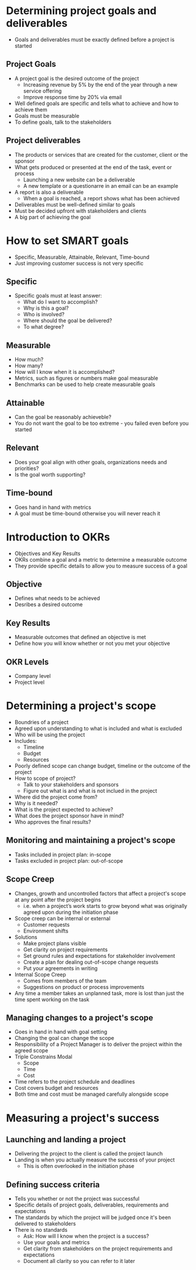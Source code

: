 # Determining project goals and deliverables
- Goals and deliverables must be exactly defined before a project is started

## Project Goals
- A project goal is the desired outcome of the project
  - Increasing revenue by 5% by the end of the year through a new service offering
  - Improve response time by 20% via email
- Well defined goals are specific and tells what to achieve and how to achieve them
- Goals must be measurable
- To define goals, talk to the stakeholders

## Project deliverables
- The products or services that are created for the customer, client or the sponsor
- What gets produced or presented at the end of the task, event or process
  - Launching a new website can be a deliverable
  - A new template or a questionarre in an email can be an example
- A report is also a deliverable
  - When a goal is reached, a report shows what has been achieved
- Deliverables must be well-defined similar to goals
- Must be decided upfront with stakeholders and clients
- A big part of achieving the goal

# How to set SMART goals
- Specific, Measurable, Attainable, Relevant, Time-bound
- Just improving customer success is not very specific

## Specific
- Specific goals must at least answer:
  - What do I want to accomplish?
  - Why is this a goal?
  - Who is involved?
  - Where should the goal be delivered?
  - To what degree?

## Measurable
- How much? 
- How many? 
- How will I know when it is accomplished?
- Metrics, such as figures or numbers make goal measurable
- Benchmarks can be used to help create measurable goals

## Attainable
- Can the goal be reasonably achieveble? 
- You do not want the goal to be too extreme - you failed even before you started

## Relevant
- Does your goal align with other goals, organizations needs and priorities?
- Is the goal worth supporting?

## Time-bound
- Goes hand in hand with metrics
- A goal must be time-bound otherwise you will never reach it

# Introduction to OKRs
- Objectives and Key Results
- OKRs combine a goal and a metric to determine a measurable outcome
- They provide specific details to allow you to measure success of a goal

## Objective
- Defines what needs to be achieved
- Desribes a desired outcome

## Key Results
- Measurable outcomes that defined an objective is met
- Define how you will know whether or not you met your objective

## OKR Levels
- Company level 
- Project level

# Determining a project's scope
- Boundries of a project
- Agreed upon understanding to what is included and what is excluded
- Who will be using the project
- Includes:
  - Timeline
  - Budget
  - Resources
- Poorly defined scope can change budget, timeline or the outcome of the project
- How to scope of project?
  - Talk to your stakeholders and sponsors
  - Figure out what is and what is not inclued in the project
- Where did the project come from?
- Why is it needed?
- What is the project expected to achieve?
- What does the project sponsor have in mind?
- Who approves the final results?

## Monitoring and maintaining a project's scope
- Tasks included in project plan: in-scope
- Tasks excluded in project plan: out-of-scope
## Scope Creep
- Changes, growth and uncontrolled factors that affect a project's scope at any point after the project begins
  - i.e. when a project’s work starts to grow beyond what was originally agreed upon during the initiation phase
- Scope creep can be internal or external
  - Customer requests
  - Environment shifts
- Solutions
  - Make project plans visible
  - Get clarity on project requirements
  - Set ground rules and expectations for stakeholder involvement
  - Create a plan for dealing out-of-scope change requests
  - Put your agreements in writing
- Internal Scope Creep
  - Comes from members of the team
  - Suggestions on product or process improvements
- Any time a member takes an unplanned task, more is lost than just the time spent working on the task

## Managing changes to a project's scope
- Goes in hand in hand with goal setting
- Changing the goal can change the scope
- Responsibility of a Project Manager is to deliver the project within the agreed scope
- Triple Constrains Modal
  - Scope
  - Time
  - Cost
- Time refers to the project schedule and deadlines
- Cost covers budget and resources
- Both time and cost must be managed carefully alongside scope

# Measuring a project's success
## Launching and landing a project
- Delivering the project to the client is called the project launch
- Landing is when you actually measure the success of your project
  - This is often overlooked in the initiation phase
## Defining success criteria
- Tells you whether or not the project was successful
- Specific details of project goals, deliverables, requirements and expectations
- The standards by which the project will be judged once it's been delivered to stakeholders
- There is no standards
  - Ask: How will I know when the project is a success? 
  - Use your goals and metrics
  - Get clarity from stakeholders on the project requirements and expectations
  - Document all clarity so you can refer to it later
